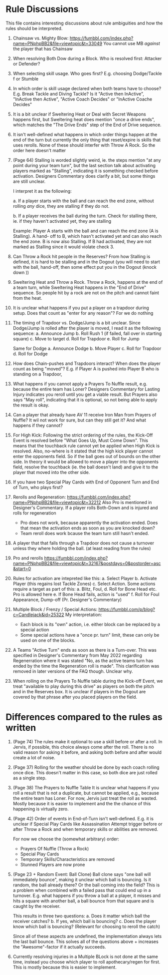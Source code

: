 # Rule Discussions

This file contains interesting discussions about rule ambiguities and how the rules should be
interpreted.

1. Chainsaw vs. Mighty Blow: https://fumbbl.com/index.php?name=PNphpBB2&file=viewtopic&t=33049
   You cannot use MB _against_ the player that has Chainsaw

2. When resolving Both Dow during a Block. Who is resolved first: Attacker or Defender?

3. When selecting skill usage. Who goes first? E.g. choosing Dodge/Tackle f or Stumble

4. In which order is skill usage declared when both teams have to choose? E.g. Break Tackle and Diving Tackle?
   Is it "Active then InActive", "InActive then Active", "Active Coach Decides" or "InActive Coache Decides"

5. It is a bit unclear if Sweltering Heat or Deal with Secret Weapons happens first, but Sweltering heat 
   does mention "once a drive ends", which matches the "The Drive Ends" step of the End of Drive sequence.

6. It isn't well-defined what happens in which order things happen at the end of the turn
   but currently the only thing that reset/expire is skills that uses rerolls. None of these
   should interfer with Throw A Rock. So the order here doesn't matter

7. (Page 64) Stalling is worded slightly weird, ie. the steps mention "at any point during your team
   turn", but the last section talk about activating players marked as "Stalling", indicating
   it is something checked before activation. Designers Commentary does clarify a bit, but some things are
   still unclear. 

   I interpret it as the following:

   a. If a player starts with the ball and can reach the end zone, without rolling _any_
      dice, they are stalling if they do not.

   b. If a player receives the ball during the turn. Check for stalling there, ie. if they
      haven't activated yet, they are stalling

   Example: Player A starts with the ball and can reach the end zone (A is Stalling). A hand-
   off to B, which hasn't activated yet and can also reach the end zone. B is now also Stalling.
   If B had activated, they are not marked as Stalling since it would violate check 3.

8. Can Throw a Rock hit people in the Reserves? From how Stalling is defined, it is hard to be stalling
   and in the Dogout (you will need to start with the ball, hand-off, then some effect put you in the 
   Dogout (knock down ))

9. Sweltering Heat and Throw a Rock. Throw a Rock, happens at the end of a team turn, while Sweltering
   Heat happens in the "End of Drive" sequence. So people hit by a rock are not on the pitch and cannot
   faint from the heat. 

10. It is unclear what happens if you put a player on a trapdoor during setup. Does that count 
    as "enter for any reason"? For we do nothing

11. The timing of Trapdoor vs. Dodge/Jump is a bit unclear. Since Dodge/Jump is rolled after the player
    is moved, I read it as the following sequence:
    a. Announce Jump
    b. Roll Rush 1 (if failed, fall over in starting square)
    c. Move to target
    d. Roll for Trapdoor
    e. Roll for Jump

    Same for Dodge
    a. Announce Dodge
    b. Move Player
    c. Roll for Trapdoor
    d. Roll for Dodge
      
12. How does Chain-pushes and Trapdoors interact? When does the player count as being "moved"?
    E.g. if Player A is pushed into Player B who is standing on a Trapdoor, 

13. What happens if you cannot apply a Prayers To Nuffle result, e.g. because the entire team
    has Loner? Designers Commentary for Lasting Injury indicates you reroll until you get
    a viable result. But Prayers also says "May roll", indicating that it is optional, so not being
    able to apply the result is okay.

14. Can a player that already have AV 11 receive Iron Man from Prayers of Nuffle? It wil not work
    for sure, but can they still get it? And what happens if they cannot?

15. For High Kick: Following the strict ordering of the rules, the Kick-Off Event is resolved 
    before "What Goes Up, Must Come Down". This means that the touchback rule cannot
    yet be applied when High Kick is resolved. Also, no-where is it stated that
    the high kick player cannot enter the opponents field. So if the ball goes out of bounds
    on the other side. In theory it would be allowed to move a player into the opponents field, 
    resolve the touchback (ie. the ball doesn't land) and give it to the player that moved into the 
    other side.

16. If you have two Special Play Cards with End of Opponent Turn and End of Turn, who plays first?

17. Rerolls and Regeneration: https://fumbbl.com/index.php?name=PNphpBB2&file=viewtopic&t=32212
    Also Pro is mentioned in Designer's Commentary. 
    If a player rolls Both-Down and is injured and rolls for regeneration
       - Pro does not work, because apparently the activation ended. Does that mean the activation ends as soon as you are knocked down?
       - Team reroll does work bcause the team turn still hasn't ended.

18. A player that that falls through a Trapdoor does not cause a turnover unless they where holding the
    ball. (at least reading from the rules)

19. Pro and rerolls https://fumbbl.com/index.php?name=PNphpBB2&file=viewtopic&t=32167&postdays=0&postorder=asc&start=0

20. Rules for activation are intepreted like this:
    a. Select Player
    b. Activate Player (this regains lost Tackle Zones)
    c. Select Action. Some actions require a target as part of this:
       a. Blitz, Foul, 
    d. Roll for Bone Head etc. Pro is allowed here
    e. If Bone Head fails, action is "used"
    f. Roll for Foul Appearance, Dump-off (Pr. Designer's Commentary) 

21. Multiple Block / Frenzy / Special Actions: https://fumbbl.com/p/blog?c=Candlejack&id=25322
    My interpretation:
     - Each block is its "own" action, i.e. either block can be replaced by a special action
     - Some special actions have a "once pr. turn" limit, these can only be used on one of the
       blocks.

22. A Teams "Active Turn" ends as soon as there is a Turn-over. This was specified in Designer's Commentary
    from May 2022 regarding Regenerration where it was stated "No, as the active teams turn has ended by the time the Regeneration
    roll is made". This clarification was removed in later versions of the FAQ though. Unclear why.

23. When rolling on the Prayers To Nuffle table during the Kick-off Event, we treat "available
    to play during this drive" as players on both the pitch and in the Reserves box. It is unclear
    if players in the Dogout are covered by that phrase after you placed players on the field.

# Differences compared to the rules as written

1. (Page 74) The rules make it optional to use a skill before or after a roll. In Jervis, if possible, 
   this choice always come after the roll. There is no valid reason for asking it before, and asking
   both before and after would create a lot of noise.

2. (Page 37) Rolling for the weather should be done by each coach rolling once dice. This doesn't
   matter in this case, so both dice are just rolled as a single step.

3. (Page 38) The Prayers to Nuffle Table
   It is unclear what happens if you roll a result that is not a duplicate, but cannot be
   applied, e.g., because the entire team has Loner. For now, Jervis just treat the roll as 
   wasted. Mostly because it is easier to implement and the the chance of this happening 
   is virtually zero.

4. (Page 42) Order of events in End-of-Turn isn't well-defined. E.g. it is unclear if Special Play 
    Cards like Assassination Attempt trigger before or after Throw a Rock and when temporary skills
    or abilities are removed.

    For now we choose the (somewhat arbitrary) order:
    - Prayers Of Nuffle (Throw a Rock)
    - Special Play Cards
    - Temporary Skills/Characteristics are removed
    - Stunned Players are now prone

5. (Page 23 + Random Event: Ball Clone)
    Ball clone says "one ball will immediately bounce", making it unclear which ball is
    bouncing. Is it random, the ball already there? Or the ball coming into the field?
    This is a problem when combined with a failed pass that could end up in a turnover.
    E.g. what happens if you throw a ball at a player, it misses and hits a square with
    another ball, a ball bounce from that square and is caught by the receiver. 
    
    This results in three two questions:
    a. Does it matter which ball the receiver catches?
    b. If yes, which ball is bouncing?
    c. Does the player know which ball is bouncing? (Relevant for choosing to reroll 
       the catch)

    Since all of these aspects are undefined, the implementation always lets the last ball
    bounce. This solves all of the questions above + increases the "Awesome"-factor if
    it actually succeeds.

6. Currently resolving injuries in a Multiple BLock is not done at the same time, instead you
   choose which player to roll apothecary/regen for first. This is mostly because this is easier
   to implement.